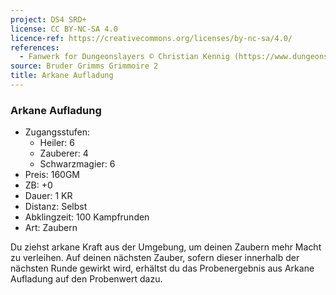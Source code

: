 ```yaml
---
project: DS4 SRD+
license: CC BY-NC-SA 4.0
licence-ref: https://creativecommons.org/licenses/by-nc-sa/4.0/
references: 
  - Fanwerk for Dungeonslayers © Christian Kennig (https://www.dungeonslayers.net/)
source: Bruder Grimms Grimmoire 2
title: Arkane Aufladung
---
```


### Arkane Aufladung

- Zugangsstufen:
  - Heiler: 6
  - Zauberer: 4
  - Schwarzmagier: 6
- Preis: 160GM
- ZB: +0
- Dauer: 1 KR
- Distanz: Selbst
- Abklingzeit: 100 Kampfrunden
- Art: Zaubern

Du ziehst arkane Kraft aus der Umgebung, um deinen Zaubern mehr Macht zu verleihen. Auf deinen nächsten Zauber, sofern dieser innerhalb der nächsten Runde gewirkt wird, erhältst du das Probenergebnis aus Arkane Aufladung auf den Probenwert dazu.

